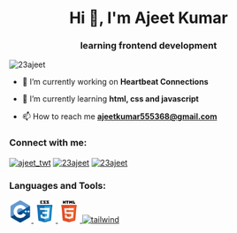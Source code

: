 <h1 align="center">Hi 👋, I'm Ajeet Kumar</h1>
<h3 align="center">learning frontend development</h3>

<p align="left"> <img src="https://komarev.com/ghpvc/?username=23ajeet&label=Profile%20views&color=0e75b6&style=flat" alt="23ajeet" /> </p>

- 🔭 I’m currently working on **Heartbeat Connections**

- 🌱 I’m currently learning **html, css and javascript**

- 📫 How to reach me **ajeetkumar555368@gmail.com**

<h3 align="left">Connect with me:</h3>
<p align="left">
<a href="https://twitter.com/ajeet_twt" target="blank"><img align="center" src="https://raw.githubusercontent.com/rahuldkjain/github-profile-readme-generator/master/src/images/icons/Social/twitter.svg" alt="ajeet_twt" height="30" width="40" /></a>
<a href="https://instagram.com/23ajeet" target="blank"><img align="center" src="https://raw.githubusercontent.com/rahuldkjain/github-profile-readme-generator/master/src/images/icons/Social/instagram.svg" alt="23ajeet" height="30" width="40" /></a>
<a href="https://www.leetcode.com/23ajeet" target="blank"><img align="center" src="https://raw.githubusercontent.com/rahuldkjain/github-profile-readme-generator/master/src/images/icons/Social/leet-code.svg" alt="23ajeet" height="30" width="40" /></a>
</p>

<h3 align="left">Languages and Tools:</h3>
<p align="left"> <a href="https://www.w3schools.com/cpp/" target="_blank" rel="noreferrer"> <img src="https://raw.githubusercontent.com/devicons/devicon/master/icons/cplusplus/cplusplus-original.svg" alt="cplusplus" width="40" height="40"/> </a> <a href="https://www.w3schools.com/css/" target="_blank" rel="noreferrer"> <img src="https://raw.githubusercontent.com/devicons/devicon/master/icons/css3/css3-original-wordmark.svg" alt="css3" width="40" height="40"/> </a> <a href="https://www.w3.org/html/" target="_blank" rel="noreferrer"> <img src="https://raw.githubusercontent.com/devicons/devicon/master/icons/html5/html5-original-wordmark.svg" alt="html5" width="40" height="40"/> </a> <a href="https://tailwindcss.com/" target="_blank" rel="noreferrer"> <img src="https://www.vectorlogo.zone/logos/tailwindcss/tailwindcss-icon.svg" alt="tailwind" width="40" height="40"/> </a> </p>
